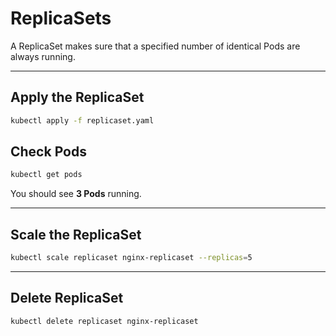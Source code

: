 # ReplicaSets

A ReplicaSet makes sure that a specified number of identical Pods are always running.

---

## Apply the ReplicaSet
```bash
kubectl apply -f replicaset.yaml
````

## Check Pods

```bash
kubectl get pods
```

You should see **3 Pods** running.

---

## Scale the ReplicaSet

```bash
kubectl scale replicaset nginx-replicaset --replicas=5
```

---

## Delete ReplicaSet

```bash
kubectl delete replicaset nginx-replicaset
```